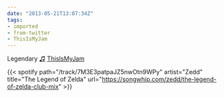 ```yaml
---
date: "2013-05-21T13:07:34Z"
tags:
- imported
- from-twitter
- ThisIsMyJam
---
```

Legendary [♫](https://t.thisismyjam.com/jphastings/_5rtnbwn) [ThisIsMyJam](/tags/thisismyjam)

{{< spotify path="/track/7M3E3patpaJZ5nwOtn9WPy" artist="Zedd" title="The Legend of Zelda" url="https://songwhip.com/zedd/the-legend-of-zelda-club-mix" >}}
